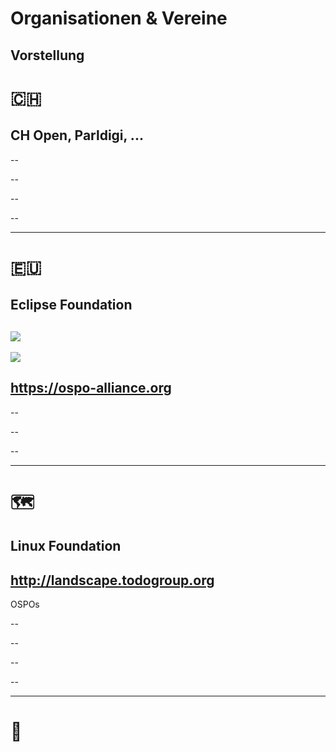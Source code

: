 # Organisationen & Vereine
Vorstellung
---
# 🇨🇭
CH Open, Parldigi, ...
--

--

--

--

--

---
# 🇪🇺
Eclipse Foundation
--
[![](https://upload.wikimedia.org/wikipedia/commons/thumb/7/79/Eclipse_Foundation_Logo.svg/1024px-Eclipse_Foundation_Logo.svg.png)](https://www.eclipse.org)
--
![](https://ospo-alliance.org/images/logos/OSPO_Alliance_Logo_wide.svg)

https://ospo-alliance.org
--

--

--

--

---
# 🗺️

Linux Foundation
--
## http://landscape.todogroup.org

OSPOs

--

--

--

--

---
# 🥗